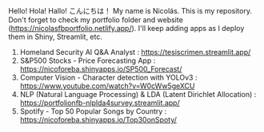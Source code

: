 Hello! Hola! Hallo! こんにちは！ My name is Nicolás. This is my repository. Don't forget to check my portfolio folder and website (https://nicolasfbportfolio.netlify.app/). I'll keep adding apps as I deploy them in Shiny, Streamlit, etc.

1) Homeland Security AI Q&A Analyst : https://tesiscrimen.streamlit.app/
2) S&P500 Stocks - Price Forecasting App : https://nicoforeba.shinyapps.io/SP500_Forecast/
3) Computer Vision - Character detection with YOLOv3 : https://www.youtube.com/watch?v=W0cWw5geXCU
4) NLP (Natural Language Processing) & LDA (Latent Dirichlet Allocation) : https://portfolionfb-nlplda4survey.streamlit.app/
5) Spotify - Top 50 Popular Songs by Country : https://nicoforeba.shinyapps.io/Top30onSpoty/

